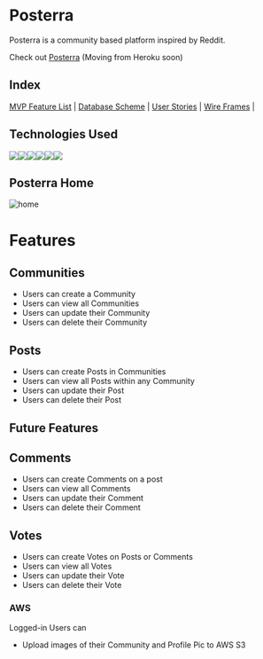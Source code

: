 # Posterra
      
Posterra is a community based platform inspired by Reddit.

Check out [Posterra]((https://pos-terra.onrender.com/)) (Moving from Heroku soon)

## Index

[MVP Feature List](https://github.com/RyanFullStack/posterra/wiki/MVP-Feature-List) |
[Database Scheme](https://github.com/RyanFullStack/posterra/wiki/DB-Diagram) |
[User Stories](https://github.com/RyanFullStack/posterra/wiki/User-Stories) |
[Wire Frames](https://github.com/RyanFullStack/posterra/wiki/Wireframes) |

## Technologies Used
![](https://img.shields.io/badge/JavaScript-323330?style=for-the-badge&logo=javascript&logoColor=F7DF1E)![](https://img.shields.io/badge/Python-FFD43B?style=for-the-badge&logo=python&logoColor=blue)![](https://img.shields.io/badge/React-20232A?style=for-the-badge&logo=react&logoColor=61DAFB)![](https://img.shields.io/badge/Redux-593D88?style=for-the-badge&logo=redux&logoColor=white)![](https://img.shields.io/badge/Flask-000000?style=for-the-badge&logo=flask&logoColor=white)![](https://img.shields.io/badge/PostgreSQL-316192?style=for-the-badge&logo=postgresql&logoColor=white)

## Posterra Home
![home](https://ryanerickson.netlify.app/images/Posterra.png)


# Features 

## Communities
* Users can create a Community
* Users can view all Communities
* Users can update their Community
* Users can delete their Community

## Posts
* Users can create Posts in Communities
* Users can view all Posts within any Community
* Users can update their Post
* Users can delete their Post


## Future Features

## Comments
* Users can create Comments on a post
* Users can view all Comments
* Users can update their Comment
* Users can delete their Comment

## Votes
* Users can create Votes on Posts or Comments
* Users can view all Votes
* Users can update their Vote
* Users can delete their Vote


### AWS
Logged-in Users can
* Upload images of their Community and Profile Pic to AWS S3
